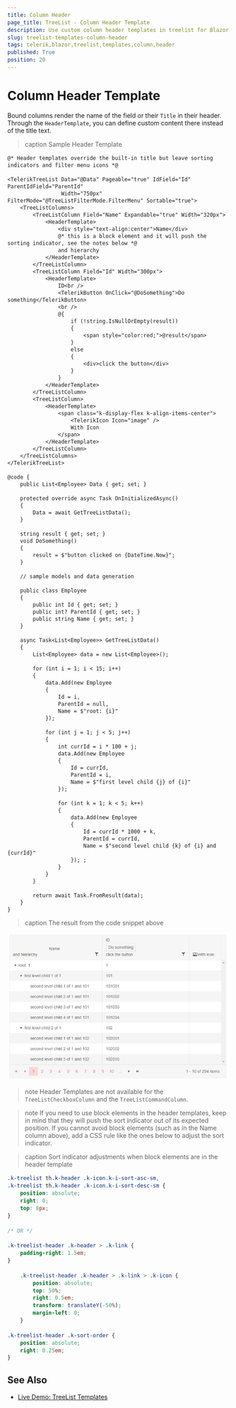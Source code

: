 ```yaml
---
title: Column Header
page_title: TreeList - Column Header Template
description: Use custom column header templates in treelist for Blazor.
slug: treelist-templates-column-header
tags: telerik,blazor,treelist,templates,column,header
published: True
position: 20
---
```


# Column Header Template

Bound columns render the name of the field or their `Title` in their header. Through the `HeaderTemplate`, you can define custom content there instead of the title text.

>caption Sample Header Template

````CSHTML
@* Header templates override the built-in title but leave sorting indicators and filter menu icons *@

<TelerikTreeList Data="@Data" Pageable="true" IdField="Id" ParentIdField="ParentId"
                 Width="750px" FilterMode="@TreeListFilterMode.FilterMenu" Sortable="true">
    <TreeListColumns>
        <TreeListColumn Field="Name" Expandable="true" Width="320px">
            <HeaderTemplate>
                <div style="text-align:center">Name</div>
                @* this is a block element and it will push the sorting indicator, see the notes below *@
                and hierarchy
            </HeaderTemplate>
        </TreeListColumn>
        <TreeListColumn Field="Id" Width="300px">
            <HeaderTemplate>
                ID<br />
                <TelerikButton OnClick="@DoSomething">Do something</TelerikButton>
                <br />
                @{
                    if (!string.IsNullOrEmpty(result))
                    {
                        <span style="color:red;">@result</span>
                    }
                    else
                    {
                        <div>click the button</div>
                    }
                }
            </HeaderTemplate>
        </TreeListColumn>
        <TreeListColumn>
            <HeaderTemplate>
                <span class="k-display-flex k-align-items-center">
                    <TelerikIcon Icon="image" />
                    With Icon
                </span>
            </HeaderTemplate>
        </TreeListColumn>
    </TreeListColumns>
</TelerikTreeList>

@code {
    public List<Employee> Data { get; set; }

    protected override async Task OnInitializedAsync()
    {
        Data = await GetTreeListData();
    }

    string result { get; set; }
    void DoSomething()
    {
        result = $"button clicked on {DateTime.Now}";
    }

    // sample models and data generation

    public class Employee
    {
        public int Id { get; set; }
        public int? ParentId { get; set; }
        public string Name { get; set; }
    }

    async Task<List<Employee>> GetTreeListData()
    {
        List<Employee> data = new List<Employee>();

        for (int i = 1; i < 15; i++)
        {
            data.Add(new Employee
            {
                Id = i,
                ParentId = null,
                Name = $"root: {i}"
            });

            for (int j = 1; j < 5; j++)
            {
                int currId = i * 100 + j;
                data.Add(new Employee
                {
                    Id = currId,
                    ParentId = i,
                    Name = $"first level child {j} of {i}"
                });

                for (int k = 1; k < 5; k++)
                {
                    data.Add(new Employee
                    {
                        Id = currId * 1000 + k,
                        ParentId = currId,
                        Name = $"second level child {k} of {i} and {currId}"
                    }); ;
                }
            }
        }

        return await Task.FromResult(data);
    }
}

````

>caption The result from the code snippet above

![Blazor Header Template](images/header-template.png)

>note Header Templates are not available for the `TreeListCheckboxColumn` and the `TreeListCommandColumn`.

>note If you need to use block elements in the header templates, keep in mind that they will push the sort indicator out of its expected position. If you cannot avoid block elements (such as in the Name column above), add a CSS rule like the ones below to adjust the sort indicator.

>caption Sort indicator adjustments when block elements are in the header template

````CSS
.k-treelist th.k-header .k-icon.k-i-sort-asc-sm,
.k-treelist th.k-header .k-icon.k-i-sort-desc-sm {
    position: absolute;
    right: 0;
    top: 8px;
}

/* OR */

.k-treelist-header .k-header > .k-link {
    padding-right: 1.5em;
}

    .k-treelist-header .k-header > .k-link > .k-icon {
        position: absolute;
        top: 50%;
        right: 0.5em;
        transform: translateY(-50%);
        margin-left: 0;
    }

.k-treelist-header .k-sort-order {
    position: absolute;
    right: 0.25em;
}
````

## See Also

 * [Live Demo: TreeList Templates](https://demos.telerik.com/blazor-ui/treelist/templates)


